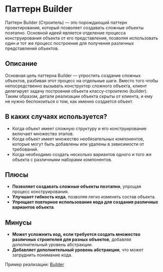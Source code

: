 # Паттерн Builder

Паттерн Builder (Строитель) — это порождающий паттерн проектирования, который позволяет создавать сложные объекты поэтапно. Основной идеей является отделение процесса конструирования объекта от его представления, позволяя использовать один и тот же процесс построения для получения различных представлений объектов.

## Описание

Основная цель паттерна Builder — упростить создание сложных объектов, разбивая этот процесс на отдельные шаги. Вместо того чтобы непосредственно вызывать конструктор сложного объекта, клиент делегирует задачу построения объекта классу-строителю (builder). Таким образом, детали реализации объекта скрыты от клиента, и ему не нужно беспокоиться о том, как именно создается объект.

## В каких случаях используется?

- Когда объект имеет сложную структуру и его конструирование включает множество этапов.
- Когда объект имеет множество необязательных компонентов, которые могут быть добавлены или удалены в зависимости от требований.
- Когда необходимо создать несколько вариантов одного и того же объекта с различными наборами компонентов.

## Плюсы

- **Позволяет создавать сложные объекты поэтапно**, упрощая процесс конструирования.
- **Улучшает гибкость кода**, позволяя легко изменять состав объекта.
- **Упрощает повторное использование кода для создания различных вариантов объекта**.

## Минусы

- **Может усложнить код, если требуется создать множество различных строителей для разных объектов**, добавляя дополнительный уровень абстракции.
- **Добавляет дополнительный уровень абстракции**, что может затруднить понимание кода.

Пример реализации: [Builder](builder.ts)
